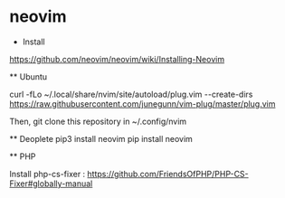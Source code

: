 # neovim


* Install

https://github.com/neovim/neovim/wiki/Installing-Neovim

** Ubuntu

curl -fLo ~/.local/share/nvim/site/autoload/plug.vim --create-dirs \
    https://raw.githubusercontent.com/junegunn/vim-plug/master/plug.vim

Then, git clone this repository in ~/.config/nvim

** Deoplete
pip3 install neovim
pip install neovim

** PHP

Install php-cs-fixer : https://github.com/FriendsOfPHP/PHP-CS-Fixer#globally-manual
